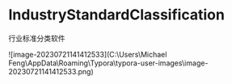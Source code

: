 # IndustryStandardClassification
行业标准分类软件

![image-20230721141412533](C:\Users\Michael Feng\AppData\Roaming\Typora\typora-user-images\image-20230721141412533.png)
